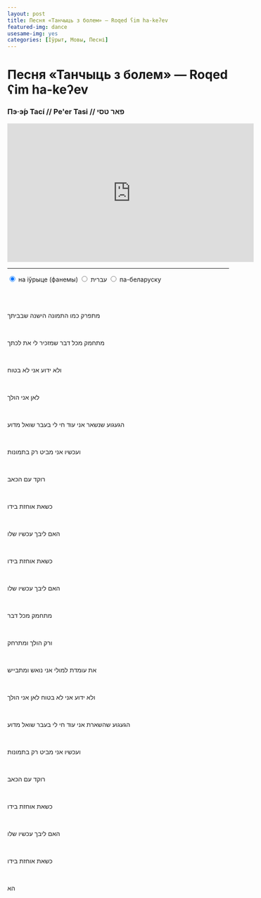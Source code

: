 ```yaml
---
layout: post
title: Песня «Танчыць з болем» — Roqed ʕim ha-keʔev
featured-img: dance
usesame-img: yes
categories: [Іўрыт, Мовы, Песні]
---
```


# Песня «Танчыць з болем» — Roqed ʕim ha-keʔev

### Пэ·э́р Тасі́  // Pe'er Tasi // פאר טסי

<iframe width="560" height="315" src="https://www.youtube.com/embed/L09uLNWiB_s" frameborder="0" allow="accelerometer; autoplay; encrypted-media; gyroscope; picture-in-picture" allowfullscreen></iframe>



<hr>


<div class="tabset">
  <!-- Tab 1 -->
  <input type="radio" name="tabset" id="tab1" aria-controls="phon" checked>
  <label for="tab1">на іўрыце (фанемы)</label>
  <!-- Tab 2 -->
  <input type="radio" name="tabset" id="tab2" aria-controls="heb">
  <label for="tab2">עברית</label>
  <!-- Tab 3 -->
  <input type="radio" name="tabset" id="tab3" aria-controls="bel">
  <label for="tab3">па-беларуску</label>
  
  <div class="tab-panels">
    <section id="phon" class="tab-panel">
<span style="white-space: pre-line">
</span>
    </section>
      <section id="heb" class="tab-panel">

<span style="white-space: pre-line">

מתפרק כמו התמונה הישנה שבביתך

מתחמק מכל דבר שמזכיר לי את לכתך

ולא ידוע אני לא בטוח

לאן אני הולך



הגעגוע שנשאר אני עוד חי לי בעבר שואל מדוע

ועכשיו אני מביט רק בתמונות

רוקד עם הכאב

כשאת אוחזת בידו

האם ליבך עכשיו שלו

כשאת אוחזת בידו

האם ליבך עכשיו שלו



מתחמק מכל דבר

ורק הולך ומתרחק

את עומדת למולי אני נואש ומתבייש

ולא ידוע אני לא בטוח לאן אני הולך



הגעגוע שהשארת אני עוד חי לי בעבר שואל מדוע

ועכשיו אני מביט רק בתמונות

רוקד עם הכאב

כשאת אוחזת בידו

האם ליבך עכשיו שלו

כשאת אוחזת בידו

הא



</span>
</section>


<section id="bel" class="tab-panel">


<span style="white-space: pre-line">
</span>

</section>
  </div>
  
</div>

